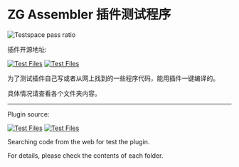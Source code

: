 # ZG Assembler 插件测试程序

![Testspace pass ratio](https://img.shields.io/badge/build-passing-green)

插件开源地址:

[![Test Files](https://img.shields.io/badge/github-black?logo=github)](https://github.com/zyr2288/zg-assembler)
[![Test Files](https://img.shields.io/badge/gitee-red?logo=gitee)](https://gitee.com/zeng_ge/zg-assembler-next)

为了测试插件自己写或者从网上找到的一些程序代码，能用插件一键编译的。

具体情况请查看各个文件夹内容。

---

Plugin source:

[![Test Files](https://img.shields.io/badge/github-black?logo=github)](https://github.com/zyr2288/zg-assembler)
[![Test Files](https://img.shields.io/badge/gitee-red?logo=gitee)](https://gitee.com/zeng_ge/zg-assembler-next)

Searching code from the web for test the plugin.

For details, please check the contents of each folder.

